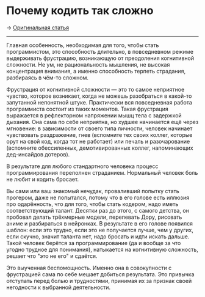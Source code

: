 # Почему кодить так сложно
-> [Оригинальная статья](https://habr.com/ru/company/domclick/blog/569062/)

---

Главная особенность, необходимая для того, чтобы стать программистом, это способность длительно, в повседневном режиме выдерживать фрустрацию, возникающую от преодоления когнитивной сложности. Не ум, не рациональность мышления, не высокая концентрация внимания, а именно способность терпеть страдания, разбираясь в чём-то сложном.

Фрустрация от когнитивной сложности — это то самое неприятное чувство, которое возникает, когда не можешь разобраться в какой-то запутанной непонятной штуке. Практически вся повседневная работа программиста состоит из таких моментов. Такая фрустрация выражается в рефлекторном напряжении мышц тела с задержкой дыхания. Она сама по себе неприятна, но худшее начинается ещё через мгновение: в зависимости от своего типа личности, человек начинает чувствовать раздражение, гнев (вспомните тех своих коллег, которые орут на свой код, когда тот не работает) или печаль и разочарование (вспомните обессиленных, демотивированных коллег, напоминающих дед-инсайдов дотеров).

В результате для любого стандартного человека процесс программирования переполнен страданием. Нормальный человек боль не любит и кодить бросает.

Вы сами или ваш знакомый нечудак, проваливший попытку стать прогером, даже не попытался, потому что в его голове есть иллюзия про одарённость, что для того, чтобы стать кодером, надо иметь соответствующий талант. Десятки раз до этого, с самого детства, он пробовал делать трёхмерные модели, перепевать Дору, рисовать аниме и разбираться в нейронках. В результате в его голове появился шаблон: если это трудно, если это не получается лучше, чем у других, если скучно, значит таланта нет, надо бросать и идти искать дальше. Такой человек берётся за программирование (да и вообще за что угодно трудное для понимания), натыкается на когнитивную сложность, решает что "это не его" и сдаётся.

Это выученная беспомощность. Именно она в совокупности с фрустрацией сама по себе мешает добиться результата. Это привычка отступать перед болью и трудностями, принимая их за признак своей негодности к выбранной деятельности.